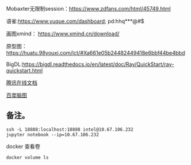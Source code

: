 Mobaxter无限制session：https://www.zdfans.com/html/45749.html

语雀:https://www.yuque.com/dashboard; pd:hhq***@#$

画图xmind： https://www.xmind.cn/download/

原型图：https://huatu.98youxi.com/lct/#Xa661e05b24482449418e6bbf44be4bbd

BigDL:https://bigdl.readthedocs.io/en/latest/doc/Ray/QuickStart/ray-quickstart.html

[腾讯在线文档](https://docs.qq.com/desktop/?u=57b6096a94084adf8a9c552d6adb856d&_from=1)

[百度脑图](https://naotu.baidu.com/home)

## 备注。

```
ssh -L 18888:localhost:18888 intel@10.67.106.232
jupyter notebook --ip=10.67.106.232
```

docker 查看卷

```shell
docker volume ls
```
